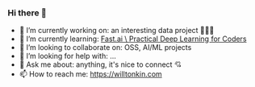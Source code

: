 ### Hi there 👋

<!--
**willtonkin/willtonkin** is a ✨ _special_ ✨ repository because its `README.md` (this file) appears on your GitHub profile.
-->

- 🔭 I’m currently working on: an interesting data project 🤫👨‍💻
- 🌱 I’m currently learning: [Fast.ai \ Practical Deep Learning for Coders](https://course.fast.ai/)
- 👯 I’m looking to collaborate on: OSS, AI/ML projects
- 🤔 I’m looking for help with: ...
- 💬 Ask me about: anything, it's nice to connect 💘
- 📫 How to reach me: https://willtonkin.com
